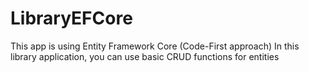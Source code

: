 # LibraryEFCore
This app is using Entity Framework Core (Code-First approach)
In this library application, you can use basic CRUD functions for entities
